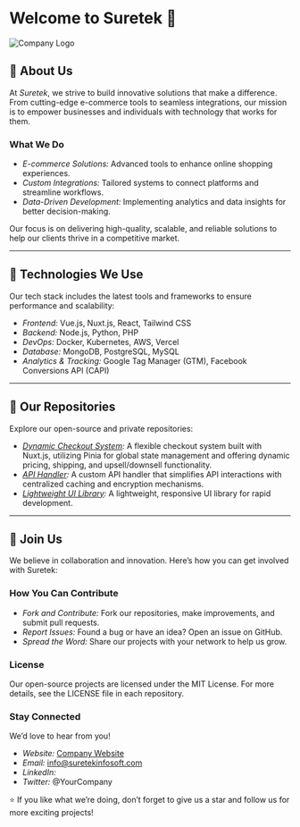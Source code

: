 # Welcome to Suretek 👋  

![Company Logo](https://suretekinfosoft.com/images/logo.png)  

## 🌟 About Us  

At *Suretek*, we strive to build innovative solutions that make a difference. From cutting-edge e-commerce tools to seamless integrations, our mission is to empower businesses and individuals with technology that works for them.  

### What We Do  
- *E-commerce Solutions:* Advanced tools to enhance online shopping experiences.  
- *Custom Integrations:* Tailored systems to connect platforms and streamline workflows.  
- *Data-Driven Development:* Implementing analytics and data insights for better decision-making.  

Our focus is on delivering high-quality, scalable, and reliable solutions to help our clients thrive in a competitive market.  

---  

## 🔧 Technologies We Use  

Our tech stack includes the latest tools and frameworks to ensure performance and scalability:  
- *Frontend:* Vue.js, Nuxt.js, React, Tailwind CSS  
- *Backend:* Node.js, Python, PHP  
- *DevOps:* Docker, Kubernetes, AWS, Vercel  
- *Database:* MongoDB, PostgreSQL, MySQL  
- *Analytics & Tracking:* Google Tag Manager (GTM), Facebook Conversions API (CAPI)  

---  

## 📂 Our Repositories  

Explore our open-source and private repositories:  
- *[Dynamic Checkout System](https://github.com/Suretek-Builds/nuxt3-dynamic-checkout):* A flexible checkout system built with Nuxt.js, utilizing Pinia for global state management and offering dynamic pricing, shipping, and upsell/downsell functionality.  
- *[API Handler](https://github.com/yourcompany/api-handler):* A custom API handler that simplifies API interactions with centralized caching and encryption mechanisms.  
- *[Lightweight UI Library](https://github.com/yourcompany/ui-library):* A lightweight, responsive UI library for rapid development.  

---  

## 🤝 Join Us
We believe in collaboration and innovation. Here’s how you can get involved with Suretek:

### How You Can Contribute
- *Fork and Contribute:* Fork our repositories, make improvements, and submit pull requests.
- *Report Issues:* Found a bug or have an idea? Open an issue on GitHub.
- *Spread the Word:* Share our projects with your network to help us grow.

### License
Our open-source projects are licensed under the MIT License. For more details, see the LICENSE file in each repository.

### Stay Connected
We’d love to hear from you!

- *Website:* [Company Website](https://suretekinfosoft.com)
- *Email:* info@suretekinfosoft.com
- *LinkedIn:* 
- *Twitter:* @YourCompany

⭐ If you like what we’re doing, don’t forget to give us a star and follow us for more exciting projects!
